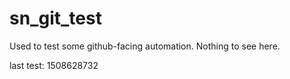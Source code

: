 # sn_git_test
Used to test some github-facing automation.  Nothing to see here.

last test: 1508628732
